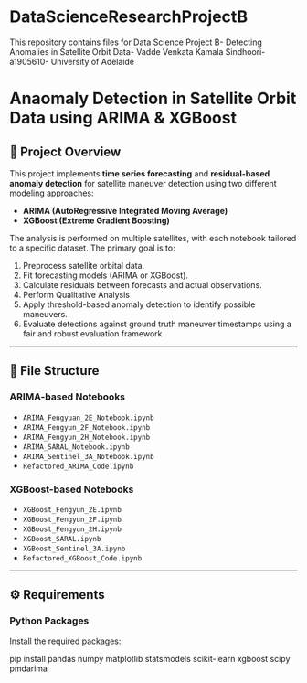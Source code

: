 # DataScienceResearchProjectB
This repository contains files for Data Science Project B- Detecting Anomalies in Satellite Orbit Data- Vadde Venkata Kamala Sindhoori- a1905610- University of Adelaide

# Anaomaly Detection in Satellite Orbit Data using ARIMA & XGBoost

## 📌 Project Overview
This project implements **time series forecasting** and **residual-based anomaly detection** for satellite maneuver detection using two different modeling approaches:
- **ARIMA (AutoRegressive Integrated Moving Average)**
- **XGBoost (Extreme Gradient Boosting)**

The analysis is performed on multiple satellites, with each notebook tailored to a specific dataset. The primary goal is to:
1. Preprocess satellite orbital data.
2. Fit forecasting models (ARIMA or XGBoost).
3. Calculate residuals between forecasts and actual observations.
4. Perform Qualitative Analysis
5. Apply threshold-based anomaly detection to identify possible maneuvers.
6. Evaluate detections against ground truth maneuver timestamps using a fair and robust evaluation framework

---

## 📂 File Structure

### **ARIMA-based Notebooks**
- `ARIMA_Fengyuan_2E_Notebook.ipynb`
- `ARIMA_Fengyun_2F_Notebook.ipynb`
- `ARIMA_Fengyun_2H_Notebook.ipynb`
- `ARIMA_SARAL_Notebook.ipynb`
- `ARIMA_Sentinel_3A_Notebook.ipynb`
- `Refactored_ARIMA_Code.ipynb`

### **XGBoost-based Notebooks**
- `XGBoost_Fengyun_2E.ipynb`
- `XGBoost_Fengyun_2F.ipynb`
- `XGBoost_Fengyun_2H.ipynb`
- `XGBoost_SARAL.ipynb`
- `XGBoost_Sentinel_3A.ipynb`
- `Refactored_XGBoost_Code.ipynb`

---

## ⚙️ Requirements

### **Python Packages**
Install the required packages:

pip install pandas numpy matplotlib statsmodels scikit-learn xgboost scipy pmdarima

